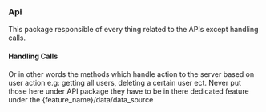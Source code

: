 ### Api

This package responsible of every thing related to the APIs except handling calls.

#### Handling Calls

Or in other words the methods which handle action to the server based on user action e.g:
getting all users, deleting a certain user ect. Never put those here under API package they have to
be in there dedicated feature under the {feature_name}/data/data_source